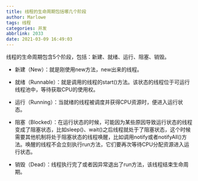 ```yaml
---
title: 线程的生命周期包括哪几个阶段
author: Marlowe
tags: 线程
categories: 并发
abbrlink: 2033
date: 2021-03-09 16:49:03
---
```

线程的生命周期包含5个阶段，包括：新建、就绪、运行、阻塞、销毁。
<!--more-->

* 新建（New）：就是刚使用new方法，new出来的线程。

* 就绪（Runnable）：就是调用的线程的start()方法。该状态的线程位于可运行线程池中，等待获取CPU的使用权。

* 运行（Running）：当就绪的线程被调度并获得CPU资源时，便进入运行状态。

* 阻塞（Blocked）：在运行状态的时候，可能因为某些原因导致运行状态的线程变成了阻塞状态，比如sleep()、wait()之后线程就处于了阻塞状态，这个时候需要其他机制将处于阻塞状态的线程唤醒，比如调用notify或者notifyAll()方法。唤醒的线程不会立刻执行run方法，它们要再次等待CPU分配资源进入运行状态。

* 销毁（Dead）：线程执行完了或者因异常退出了run方法，该线程结束生命周期。
